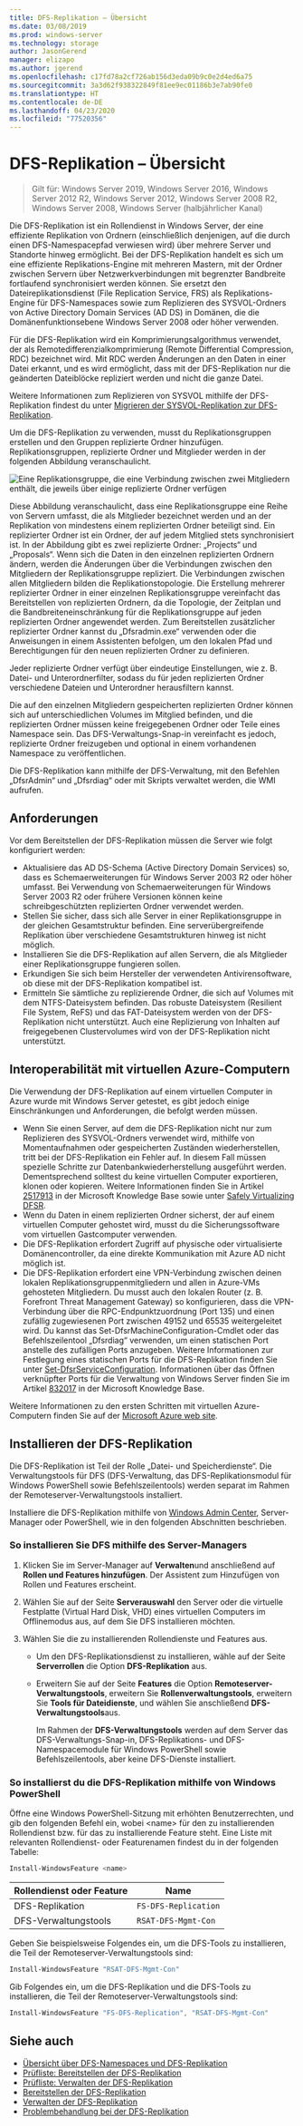 ```yaml
---
title: DFS-Replikation – Übersicht
ms.date: 03/08/2019
ms.prod: windows-server
ms.technology: storage
author: JasonGerend
manager: elizapo
ms.author: jgerend
ms.openlocfilehash: c17fd78a2cf726ab156d3eda09b9c0e2d4ed6a75
ms.sourcegitcommit: 3a3d62f938322849f81ee9ec01186b3e7ab90fe0
ms.translationtype: HT
ms.contentlocale: de-DE
ms.lasthandoff: 04/23/2020
ms.locfileid: "77520356"
---
```

# <a name="dfs-replication-overview"></a>DFS-Replikation – Übersicht

> Gilt für: Windows Server 2019, Windows Server 2016, Windows Server 2012 R2, Windows Server 2012, Windows Server 2008 R2, Windows Server 2008, Windows Server (halbjährlicher Kanal)

Die DFS-Replikation ist ein Rollendienst in Windows Server, der eine effiziente Replikation von Ordnern (einschließlich denjenigen, auf die durch einen DFS-Namespacepfad verwiesen wird) über mehrere Server und Standorte hinweg ermöglicht. Bei der DFS-Replikation handelt es sich um eine effiziente Replikations-Engine mit mehreren Mastern, mit der Ordner zwischen Servern über Netzwerkverbindungen mit begrenzter Bandbreite fortlaufend synchronisiert werden können. Sie ersetzt den Dateireplikationsdienst (File Replication Service, FRS) als Replikations-Engine für DFS-Namespaces sowie zum Replizieren des SYSVOL-Ordners von Active Directory Domain Services (AD DS) in Domänen, die die Domänenfunktionsebene Windows Server 2008 oder höher verwenden.

Für die DFS-Replikation wird ein Komprimierungsalgorithmus verwendet, der als Remotedifferenzialkomprimierung (Remote Differential Compression, RDC) bezeichnet wird. Mit RDC werden Änderungen an den Daten in einer Datei erkannt, und es wird ermöglicht, dass mit der DFS-Replikation nur die geänderten Dateiblöcke repliziert werden und nicht die ganze Datei.

Weitere Informationen zum Replizieren von SYSVOL mithilfe der DFS-Replikation findest du unter [Migrieren der SYSVOL-Replikation zur DFS-Replikation](migrate-sysvol-to-dfsr.md).

Um die DFS-Replikation zu verwenden, musst du Replikationsgruppen erstellen und den Gruppen replizierte Ordner hinzufügen. Replikationsgruppen, replizierte Ordner und Mitglieder werden in der folgenden Abbildung veranschaulicht.

![Eine Replikationsgruppe, die eine Verbindung zwischen zwei Mitgliedern enthält, die jeweils über einige replizierte Ordner verfügen](media/dfsr-overview.gif)

Diese Abbildung veranschaulicht, dass eine Replikationsgruppe eine Reihe von Servern umfasst, die als Mitglieder bezeichnet werden und an der Replikation von mindestens einem replizierten Ordner beteiligt sind. Ein replizierter Ordner ist ein Ordner, der auf jedem Mitglied stets synchronisiert ist. In der Abbildung gibt es zwei replizierte Ordner: „Projects“ und „Proposals“. Wenn sich die Daten in den einzelnen replizierten Ordnern ändern, werden die Änderungen über die Verbindungen zwischen den Mitgliedern der Replikationsgruppe repliziert. Die Verbindungen zwischen allen Mitgliedern bilden die Replikationstopologie.
Die Erstellung mehrerer replizierter Ordner in einer einzelnen Replikationsgruppe vereinfacht das Bereitstellen von replizierten Ordnern, da die Topologie, der Zeitplan und die Bandbreiteneinschränkung für die Replikationsgruppe auf jeden replizierten Ordner angewendet werden. Zum Bereitstellen zusätzlicher replizierter Ordner kannst du „Dfsradmin.exe“ verwenden oder die Anweisungen in einem Assistenten befolgen, um den lokalen Pfad und Berechtigungen für den neuen replizierten Ordner zu definieren.

Jeder replizierte Ordner verfügt über eindeutige Einstellungen, wie z. B. Datei- und Unterordnerfilter, sodass du für jeden replizierten Ordner verschiedene Dateien und Unterordner herausfiltern kannst.

Die auf den einzelnen Mitgliedern gespeicherten replizierten Ordner können sich auf unterschiedlichen Volumes im Mitglied befinden, und die replizierten Ordner müssen keine freigegebenen Ordner oder Teile eines Namespace sein. Das DFS-Verwaltungs-Snap-in vereinfacht es jedoch, replizierte Ordner freizugeben und optional in einem vorhandenen Namespace zu veröffentlichen.

Die DFS-Replikation kann mithilfe der DFS-Verwaltung, mit den Befehlen „DfsrAdmin“ und „Dfsrdiag“ oder mit Skripts verwaltet werden, die WMI aufrufen.

## <a name="requirements"></a>Anforderungen

Vor dem Bereitstellen der DFS-Replikation müssen die Server wie folgt konfiguriert werden:

- Aktualisiere das AD DS-Schema (Active Directory Domain Services) so, dass es Schemaerweiterungen für Windows Server 2003 R2 oder höher umfasst. Bei Verwendung von Schemaerweiterungen für Windows Server 2003 R2 oder frühere Versionen können keine schreibgeschützten replizierten Ordner verwendet werden.
- Stellen Sie sicher, dass sich alle Server in einer Replikationsgruppe in der gleichen Gesamtstruktur befinden. Eine serverübergreifende Replikation über verschiedene Gesamtstrukturen hinweg ist nicht möglich.
- Installieren Sie die DFS-Replikation auf allen Servern, die als Mitglieder einer Replikationsgruppe fungieren sollen.
- Erkundigen Sie sich beim Hersteller der verwendeten Antivirensoftware, ob diese mit der DFS-Replikation kompatibel ist.
- Ermitteln Sie sämtliche zu replizierende Ordner, die sich auf Volumes mit dem NTFS-Dateisystem befinden. Das robuste Dateisystem (Resilient File System, ReFS) und das FAT-Dateisystem werden von der DFS-Replikation nicht unterstützt. Auch eine Replizierung von Inhalten auf freigegebenen Clustervolumes wird von der DFS-Replikation nicht unterstützt.

## <a name="interoperability-with-azure-virtual-machines"></a>Interoperabilität mit virtuellen Azure-Computern

Die Verwendung der DFS-Replikation auf einem virtuellen Computer in Azure wurde mit Windows Server getestet, es gibt jedoch einige Einschränkungen und Anforderungen, die befolgt werden müssen.

- Wenn Sie einen Server, auf dem die DFS-Replikation nicht nur zum Replizieren des SYSVOL-Ordners verwendet wird, mithilfe von Momentaufnahmen oder gespeicherten Zuständen wiederherstellen, tritt bei der DFS-Replikation ein Fehler auf. In diesem Fall müssen spezielle Schritte zur Datenbankwiederherstellung ausgeführt werden. Dementsprechend solltest du keine virtuellen Computer exportieren, klonen oder kopieren. Weitere Informationen finden Sie in Artikel [2517913](https://support.microsoft.com/kb/2517913) in der Microsoft Knowledge Base sowie unter [Safely Virtualizing DFSR](https://blogs.technet.microsoft.com/filecab/2013/04/05/safely-virtualizing-dfsr/).
- Wenn du Daten in einem replizierten Ordner sicherst, der auf einem virtuellen Computer gehostet wird, musst du die Sicherungssoftware vom virtuellen Gastcomputer verwenden.
- Die DFS-Replikation erfordert Zugriff auf physische oder virtualisierte Domänencontroller, da eine direkte Kommunikation mit Azure AD nicht möglich ist.
- Die DFS-Replikation erfordert eine VPN-Verbindung zwischen deinen lokalen Replikationsgruppenmitgliedern und allen in Azure-VMs gehosteten Mitgliedern. Du musst auch den lokalen Router (z. B. Forefront Threat Management Gateway) so konfigurieren, dass die VPN-Verbindung über die RPC-Endpunktzuordnung (Port 135) und einen zufällig zugewiesenen Port zwischen 49152 und 65535 weitergeleitet wird. Du kannst das Set-DfsrMachineConfiguration-Cmdlet oder das Befehlszeilentool „Dfsrdiag“ verwenden, um einen statischen Port anstelle des zufälligen Ports anzugeben. Weitere Informationen zur Festlegung eines statischen Ports für die DFS-Replikation finden Sie unter [Set-DfsrServiceConfiguration](https://docs.microsoft.com/powershell/module/dfsr/set-dfsrserviceconfiguration). Informationen über das Öffnen verknüpfter Ports für die Verwaltung von Windows Server finden Sie im Artikel [832017](https://support.microsoft.com/kb/832017) in der Microsoft Knowledge Base.

Weitere Informationen zu den ersten Schritten mit virtuellen Azure-Computern finden Sie auf der [Microsoft Azure web site](https://docs.microsoft.com/azure/virtual-machines/).

## <a name="installing-dfs-replication"></a>Installieren der DFS-Replikation

Die DFS-Replikation ist Teil der Rolle „Datei- und Speicherdienste“. Die Verwaltungstools für DFS (DFS-Verwaltung, das DFS-Replikationsmodul für Windows PowerShell sowie Befehlszeilentools) werden separat im Rahmen der Remoteserver-Verwaltungstools installiert.

Installiere die DFS-Replikation mithilfe von [Windows Admin Center](../../manage/windows-admin-center/understand/windows-admin-center.md), Server-Manager oder PowerShell, wie in den folgenden Abschnitten beschrieben.

### <a name="to-install-dfs-by-using-server-manager"></a>So installieren Sie DFS mithilfe des Server-Managers

1. Klicken Sie im Server-Manager auf **Verwalten**und anschließend auf **Rollen und Features hinzufügen**. Der Assistent zum Hinzufügen von Rollen und Features erscheint.

2. Wählen Sie auf der Seite **Serverauswahl** den Server oder die virtuelle Festplatte (Virtual Hard Disk, VHD) eines virtuellen Computers im Offlinemodus aus, auf dem Sie DFS installieren möchten.

3. Wählen Sie die zu installierenden Rollendienste und Features aus.

    - Um den DFS-Replikationsdienst zu installieren, wähle auf der Seite **Serverrollen** die Option **DFS-Replikation** aus.

    - Erweitern Sie auf der Seite **Features** die Option **Remoteserver-Verwaltungstools**, erweitern Sie **Rollenverwaltungstools**, erweitern Sie **Tools für Dateidienste**, und wählen Sie anschließend **DFS-Verwaltungstools**aus.

         Im Rahmen der **DFS-Verwaltungstools** werden auf dem Server das DFS-Verwaltungs-Snap-in, DFS-Replikations- und DFS-Namespacemodule für Windows PowerShell sowie Befehlszeilentools, aber keine DFS-Dienste installiert.

### <a name="to-install-dfs-replication-by-using-windows-powershell"></a>So installierst du die DFS-Replikation mithilfe von Windows PowerShell

Öffne eine Windows PowerShell-Sitzung mit erhöhten Benutzerrechten, und gib den folgenden Befehl ein, wobei <name\> für den zu installierenden Rollendienst bzw. für das zu installierende Feature steht. Eine Liste mit relevanten Rollendienst- oder Featurenamen findest du in der folgenden Tabelle:

```PowerShell
Install-WindowsFeature <name>
```

|Rollendienst oder Feature|Name|
|---|---|
|DFS-Replikation|`FS-DFS-Replication`|
|DFS-Verwaltungstools|`RSAT-DFS-Mgmt-Con`|

Geben Sie beispielsweise Folgendes ein, um die DFS-Tools zu installieren, die Teil der Remoteserver-Verwaltungstools sind:

```PowerShell
Install-WindowsFeature "RSAT-DFS-Mgmt-Con"
```

Gib Folgendes ein, um die DFS-Replikation und die DFS-Tools zu installieren, die Teil der Remoteserver-Verwaltungstools sind:

```PowerShell
Install-WindowsFeature "FS-DFS-Replication", "RSAT-DFS-Mgmt-Con"
```

## <a name="see-also"></a>Siehe auch

- [Übersicht über DFS-Namespaces und DFS-Replikation](https://docs.microsoft.com/previous-versions/windows/it-pro/windows-server-2012-R2-and-2012/jj127250(v%3dws.11))
- [Prüfliste: Bereitstellen der DFS-Replikation](https://docs.microsoft.com/previous-versions/windows/it-pro/windows-server-2008-R2-and-2008/cc772201(v%3dws.11))
- [Prüfliste: Verwalten der DFS-Replikation](https://docs.microsoft.com/previous-versions/windows/it-pro/windows-server-2008-R2-and-2008/cc755035(v%3dws.11))
- [Bereitstellen der DFS-Replikation](https://docs.microsoft.com/previous-versions/windows/it-pro/windows-server-2008-R2-and-2008/cc770925(v%3dws.11))
- [Verwalten der DFS-Replikation](https://docs.microsoft.com/previous-versions/windows/it-pro/windows-server-2008-R2-and-2008/cc770925(v%3dws.11))
- [Problembehandlung bei der DFS-Replikation](https://docs.microsoft.com/previous-versions/windows/it-pro/windows-server-2008-R2-and-2008/cc732802(v%3dws.11))
